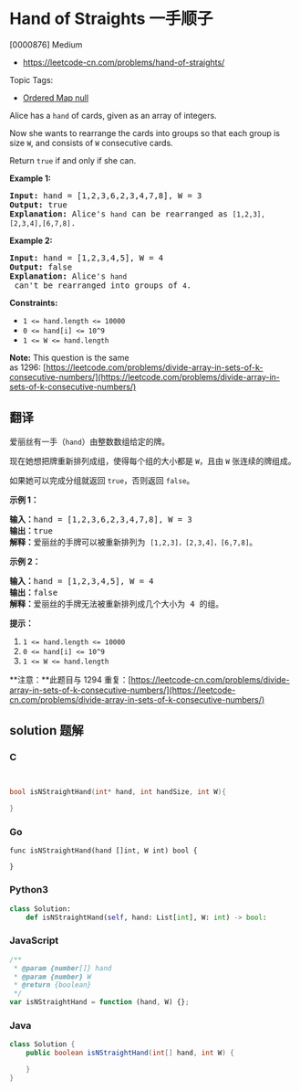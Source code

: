 # Hand of Straights 一手顺子

[0000876] Medium

- https://leetcode-cn.com/problems/hand-of-straights/

Topic Tags:

- [Ordered Map null](https://leetcode-cn.com/tag/ordered-map/)

Alice has a `hand` of cards, given as an array of integers.

Now she wants to rearrange the cards into groups so that each group is size `W`, and consists of `W` consecutive cards.

Return `true` if and only if she can.

**Example 1:**

<pre><strong>Input: </strong>hand = [1,2,3,6,2,3,4,7,8], W = 3
<strong>Output: </strong>true
<strong>Explanation:</strong> Alice's <code>hand</code> can be rearranged as <code>[1,2,3],[2,3,4],[6,7,8]</code>.</pre>

**Example 2:**

<pre><strong>Input: </strong>hand = [1,2,3,4,5], W = 4
<strong>Output: </strong>false
<strong>Explanation:</strong> Alice's <code>hand</code> can't be rearranged into groups of <code>4</code>.
</pre>

**Constraints:**

- `1 <= hand.length <= 10000`
- `0 <= hand[i] <= 10^9`
- `1 <= W <= hand.length`

**Note:** This question is the same as 1296: [https://leetcode.com/problems/divide-array-in-sets-of-k-consecutive-numbers/](https://leetcode.com/problems/divide-array-in-sets-of-k-consecutive-numbers/)

## 翻译

爱丽丝有一手（`hand`）由整数数组给定的牌。

现在她想把牌重新排列成组，使得每个组的大小都是 `W`，且由 `W` 张连续的牌组成。

如果她可以完成分组就返回 `true`，否则返回 `false`。

**示例 1：**

<pre><strong>输入：</strong>hand = [1,2,3,6,2,3,4,7,8], W = 3
<strong>输出：</strong>true
<strong>解释：</strong>爱丽丝的手牌可以被重新排列为 <code>[1,2,3]，[2,3,4]，[6,7,8]</code>。</pre>

**示例 2：**

<pre><strong>输入：</strong>hand = [1,2,3,4,5], W = 4
<strong>输出：</strong>false
<strong>解释：</strong>爱丽丝的手牌无法被重新排列成几个大小为 4 的组。</pre>

**提示：**

1.  `1 <= hand.length <= 10000`
2.  `0 <= hand[i] <= 10^9`
3.  `1 <= W <= hand.length`

**注意：**此题目与 1294 重复：[https://leetcode-cn.com/problems/divide-array-in-sets-of-k-consecutive-numbers/](https://leetcode-cn.com/problems/divide-array-in-sets-of-k-consecutive-numbers/)

## solution 题解

### C

```c


bool isNStraightHand(int* hand, int handSize, int W){

}
```

### Go

```golang
func isNStraightHand(hand []int, W int) bool {

}
```

### Python3

```python
class Solution:
    def isNStraightHand(self, hand: List[int], W: int) -> bool:
```

### JavaScript

```javascript
/**
 * @param {number[]} hand
 * @param {number} W
 * @return {boolean}
 */
var isNStraightHand = function (hand, W) {};
```

### Java

```java
class Solution {
    public boolean isNStraightHand(int[] hand, int W) {

    }
}
```
